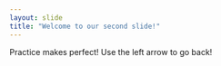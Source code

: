 ```yaml
---
layout: slide
title: "Welcome to our second slide!"
---
```

Practice makes perfect!
Use the left arrow to go back!
